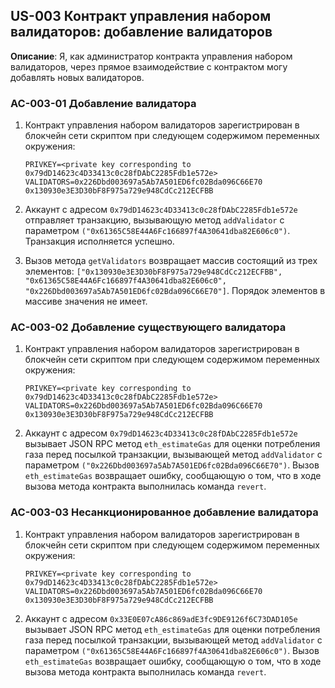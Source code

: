 ## US-003 Контракт управления набором валидаторов: добавление валидаторов

**Описание**: Я, как администратор контракта управления набором валидаторов, через прямое взаимодействие с контрактом могу добавлять новых валидаторов.

### AC-003-01 Добавление валидатора

1. Контракт управления набором валидаторов зарегистрирован в блокчейн сети скриптом при следующем содержимом переменных окружения:

    ```
    PRIVKEY=<private key corresponding to 0x79dD14623c4D33413c0c28fDAbC2285Fdb1e572e>
    VALIDATORS=0x226Dbd003697a5Ab7A501ED6fc02Bda096C66E70 0x130930e3E3D30bF8F975a729e948CdCc212ECFBB
    ```

2. Аккаунт с адресом `0x79dD14623c4D33413c0c28fDAbC2285Fdb1e572e` отправляет транзакцию, вызывающую метод `addValidator` c параметром `("0x61365C58E44A6Fc166897f4A30641dba82E606c0")`. Транзакция исполняется успешно.

3. Вызов метода `getValidators` возвращает массив состоящий из трех элементов: `["0x130930e3E3D30bF8F975a729e948CdCc212ECFBB", "0x61365C58E44A6Fc166897f4A30641dba82E606c0", "0x226Dbd003697a5Ab7A501ED6fc02Bda096C66E70"]`. Порядок элементов в массиве значения не имеет.

### AC-003-02 Добавление существующего валидатора

1. Контракт управления набором валидаторов зарегистрирован в блокчейн сети скриптом при следующем содержимом переменных окружения:

    ```
    PRIVKEY=<private key corresponding to 0x79dD14623c4D33413c0c28fDAbC2285Fdb1e572e>
    VALIDATORS=0x226Dbd003697a5Ab7A501ED6fc02Bda096C66E70 0x130930e3E3D30bF8F975a729e948CdCc212ECFBB
    ```

2. Аккаунт с адресом `0x79dD14623c4D33413c0c28fDAbC2285Fdb1e572e` вызывает JSON RPC метод `eth_estimateGas` для оценки потребления газа перед посылкой транзакции, вызывающей метод `addValidator` c параметром `("0x226Dbd003697a5Ab7A501ED6fc02Bda096C66E70")`. Вызов `eth_estimateGas` возвращает ошибку, сообщающую о том, что в ходе вызова метода контракта выполнилась команда `revert`.

### AC-003-03 Несанкционированное добавление валидатора

1. Контракт управления набором валидаторов зарегистрирован в блокчейн сети скриптом при следующем содержимом переменных окружения:

    ```
    PRIVKEY=<private key corresponding to 0x79dD14623c4D33413c0c28fDAbC2285Fdb1e572e>
    VALIDATORS=0x226Dbd003697a5Ab7A501ED6fc02Bda096C66E70 0x130930e3E3D30bF8F975a729e948CdCc212ECFBB
    ```

2. Аккаунт с адресом `0x33E0E07cA86c869adE3fc9DE9126f6C73DAD105e` вызывает JSON RPC метод `eth_estimateGas` для оценки потребления газа перед посылкой транзакции, вызывающей метод `addValidator` c параметром `("0x61365C58E44A6Fc166897f4A30641dba82E606c0")`. Вызов `eth_estimateGas` возвращает ошибку, сообщающую о том, что в ходе вызова метода контракта выполнилась команда `revert`.